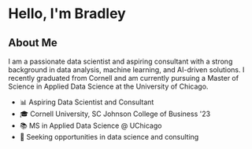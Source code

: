 # Hello, I'm Bradley

## About Me

I am a passionate data scientist and aspiring consultant with a strong background in data analysis, machine learning, and AI-driven solutions. I recently graduated from Cornell and am currently pursuing a Master of Science in Applied Data Science at the University of Chicago.

- 📊 Aspiring Data Scientist and Consultant
- 🎓 Cornell University, SC Johnson College of Business '23
- 📚 MS in Applied Data Science @ UChicago
- 💼 Seeking opportunities in data science and consulting
